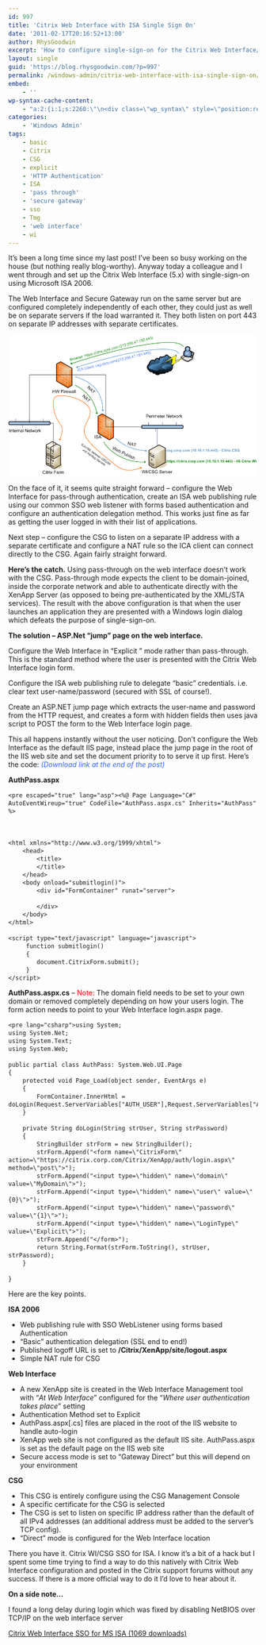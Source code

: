 ```yaml
---
id: 997
title: 'Citrix Web Interface with ISA Single Sign On'
date: '2011-02-17T20:16:52+13:00'
author: RhysGoodwin
excerpt: 'How to configure single-sign-on for the Citrix Web Interface/Secure Gateway with Microsoft ISA server.'
layout: single
guid: 'https://blog.rhysgoodwin.com/?p=997'
permalink: /windows-admin/citrix-web-interface-with-isa-single-sign-on/
embed:
    - ''
wp-syntax-cache-content:
    - "a:2:{i:1;s:2260:\"\n<div class=\"wp_syntax\" style=\"position:relative;\"><table><tr><td class=\"code\"><pre class=\"asp\" style=\"font-family:monospace;\"><span style=\"color: #000000; font-weight: bold;\">&lt;%</span><span style=\"color: #006600; font-weight: bold;\">@</span> Page Language<span style=\"color: #006600; font-weight: bold;\">=</span><span style=\"color: #cc0000;\">&quot;C#&quot;</span> AutoEventWireup<span style=\"color: #006600; font-weight: bold;\">=</span><span style=\"color: #cc0000;\">&quot;true&quot;</span> CodeFile<span style=\"color: #006600; font-weight: bold;\">=</span><span style=\"color: #cc0000;\">&quot;AuthPass.aspx.cs&quot;</span> Inherits<span style=\"color: #006600; font-weight: bold;\">=</span><span style=\"color: #cc0000;\">&quot;AuthPass&quot;</span> <span style=\"color: #000000; font-weight: bold;\">%&gt;</span>\n&nbsp;\n&lt;!DOCTYPE html PUBLIC &quot;-//W3C//DTD XHTML 1.0 Transitional//EN&quot; &quot;http://www.w3.org/TR/xhtml1/DTD/xhtml1-transitional.dtd&quot;&gt;\n&nbsp;\n&lt;html xmlns=&quot;http://www.w3.org/1999/xhtml&quot;&gt;\n\t&lt;head&gt;\n\t\t&lt;title&gt;\n\t\t&lt;/title&gt;\n\t&lt;/head&gt;\n\t&lt;body onload=&quot;submitlogin()&quot;&gt;\n\t\t&lt;div id=&quot;FormContainer&quot; runat=&quot;server&quot;&gt;\n&nbsp;\n\t\t&lt;/div&gt;\n\t&lt;/body&gt;\n&lt;/html&gt;\n&nbsp;\n&lt;script type=&quot;text/javascript&quot; language=&quot;javascript&quot;&gt;\n\t function submitlogin()\n\t {\n\t\tdocument.CitrixForm.submit();\n\t }\n&lt;/script&gt;</pre></td></tr></table><p class=\"theCode\" style=\"display:none;\">&lt;%@ Page Language=&quot;C#&quot; AutoEventWireup=&quot;true&quot; CodeFile=&quot;AuthPass.aspx.cs&quot; Inherits=&quot;AuthPass&quot; %&gt;\r\n\r\n&lt;!DOCTYPE html PUBLIC &quot;-//W3C//DTD XHTML 1.0 Transitional//EN&quot; &quot;http://www.w3.org/TR/xhtml1/DTD/xhtml1-transitional.dtd&quot;&gt;\r\n\r\n&lt;html xmlns=&quot;http://www.w3.org/1999/xhtml&quot;&gt;\r\n\t&lt;head&gt;\r\n\t\t&lt;title&gt;\r\n\t\t&lt;/title&gt;\r\n\t&lt;/head&gt;\r\n\t&lt;body onload=&quot;submitlogin()&quot;&gt;\r\n\t\t&lt;div id=&quot;FormContainer&quot; runat=&quot;server&quot;&gt;\r\n\r\n\t\t&lt;/div&gt;\r\n\t&lt;/body&gt;\r\n&lt;/html&gt;\r\n\r\n&lt;script type=&quot;text/javascript&quot; language=&quot;javascript&quot;&gt;\r\n\t function submitlogin()\r\n\t {\r\n\t\tdocument.CitrixForm.submit();\r\n\t }\r\n&lt;/script&gt;</p></div>\n\";i:2;s:8877:\"\n<div class=\"wp_syntax\" style=\"position:relative;\"><table><tr><td class=\"code\"><pre class=\"csharp\" style=\"font-family:monospace;\"><span style=\"color: #0600FF; font-weight: bold;\">using</span> <span style=\"color: #008080;\">System</span><span style=\"color: #008000;\">;</span>\n<span style=\"color: #0600FF; font-weight: bold;\">using</span> <span style=\"color: #008080;\">System.Net</span><span style=\"color: #008000;\">;</span>\n<span style=\"color: #0600FF; font-weight: bold;\">using</span> <span style=\"color: #008080;\">System.Text</span><span style=\"color: #008000;\">;</span>\n<span style=\"color: #0600FF; font-weight: bold;\">using</span> <span style=\"color: #008080;\">System.Web</span><span style=\"color: #008000;\">;</span>\n&nbsp;\n<span style=\"color: #0600FF; font-weight: bold;\">public</span> <span style=\"color: #0600FF; font-weight: bold;\">partial</span> <span style=\"color: #6666cc; font-weight: bold;\">class</span> AuthPass<span style=\"color: #008000;\">:</span> <span style=\"color: #000000;\">System.<span style=\"color: #0000FF;\">Web</span><span style=\"color: #008000;\">.</span><span style=\"color: #0000FF;\">UI</span></span><span style=\"color: #008000;\">.</span><span style=\"color: #0000FF;\">Page</span>\n<span style=\"color: #008000;\">&#123;</span>\n    <span style=\"color: #0600FF; font-weight: bold;\">protected</span> <span style=\"color: #6666cc; font-weight: bold;\">void</span> Page_Load<span style=\"color: #008000;\">&#40;</span><span style=\"color: #6666cc; font-weight: bold;\">object</span> sender, EventArgs e<span style=\"color: #008000;\">&#41;</span>\n    <span style=\"color: #008000;\">&#123;</span>\n\t\tFormContainer<span style=\"color: #008000;\">.</span><span style=\"color: #0000FF;\">InnerHtml</span> <span style=\"color: #008000;\">=</span> doLogin<span style=\"color: #008000;\">&#40;</span>Request<span style=\"color: #008000;\">.</span><span style=\"color: #0000FF;\">ServerVariables</span><span style=\"color: #008000;\">&#91;</span><span style=\"color: #666666;\">&quot;AUTH_USER&quot;</span><span style=\"color: #008000;\">&#93;</span>,Request<span style=\"color: #008000;\">.</span><span style=\"color: #0000FF;\">ServerVariables</span><span style=\"color: #008000;\">&#91;</span><span style=\"color: #666666;\">&quot;AUTH_PASSWORD&quot;</span><span style=\"color: #008000;\">&#93;</span><span style=\"color: #008000;\">&#41;</span><span style=\"color: #008000;\">;</span>\n\t<span style=\"color: #008000;\">&#125;</span>\n&nbsp;\n\t<span style=\"color: #0600FF; font-weight: bold;\">private</span> <span style=\"color: #6666cc; font-weight: bold;\">String</span> doLogin<span style=\"color: #008000;\">&#40;</span><span style=\"color: #6666cc; font-weight: bold;\">String</span> strUser, <span style=\"color: #6666cc; font-weight: bold;\">String</span> strPassword<span style=\"color: #008000;\">&#41;</span>\n\t<span style=\"color: #008000;\">&#123;</span>\n\t\tStringBuilder strForm <span style=\"color: #008000;\">=</span> <span style=\"color: #008000;\">new</span> StringBuilder<span style=\"color: #008000;\">&#40;</span><span style=\"color: #008000;\">&#41;</span><span style=\"color: #008000;\">;</span>\n\t\tstrForm<span style=\"color: #008000;\">.</span><span style=\"color: #0000FF;\">Append</span><span style=\"color: #008000;\">&#40;</span><span style=\"color: #666666;\">&quot;&amp;lt;form name=<span style=\"color: #008080; font-weight: bold;\">\\&quot;</span>CitrixForm<span style=\"color: #008080; font-weight: bold;\">\\&quot;</span> action=<span style=\"color: #008080; font-weight: bold;\">\\&quot;</span>https://citrix.corp.com/Citrix/XenApp/auth/login.aspx<span style=\"color: #008080; font-weight: bold;\">\\&quot;</span> method=<span style=\"color: #008080; font-weight: bold;\">\\&quot;</span>post<span style=\"color: #008080; font-weight: bold;\">\\&quot;</span>&amp;gt;&quot;</span><span style=\"color: #008000;\">&#41;</span><span style=\"color: #008000;\">;</span>\n\t\tstrForm<span style=\"color: #008000;\">.</span><span style=\"color: #0000FF;\">Append</span><span style=\"color: #008000;\">&#40;</span><span style=\"color: #666666;\">&quot;&amp;lt;input type=<span style=\"color: #008080; font-weight: bold;\">\\&quot;</span>hidden<span style=\"color: #008080; font-weight: bold;\">\\&quot;</span> name=<span style=\"color: #008080; font-weight: bold;\">\\&quot;</span>domain<span style=\"color: #008080; font-weight: bold;\">\\&quot;</span> value=<span style=\"color: #008080; font-weight: bold;\">\\&quot;</span>MyDomain<span style=\"color: #008080; font-weight: bold;\">\\&quot;</span>&amp;gt;&quot;</span><span style=\"color: #008000;\">&#41;</span><span style=\"color: #008000;\">;</span>\n\t\tstrForm<span style=\"color: #008000;\">.</span><span style=\"color: #0000FF;\">Append</span><span style=\"color: #008000;\">&#40;</span><span style=\"color: #666666;\">&quot;&amp;lt;input type=<span style=\"color: #008080; font-weight: bold;\">\\&quot;</span>hidden<span style=\"color: #008080; font-weight: bold;\">\\&quot;</span> name=<span style=\"color: #008080; font-weight: bold;\">\\&quot;</span>user<span style=\"color: #008080; font-weight: bold;\">\\&quot;</span> value=<span style=\"color: #008080; font-weight: bold;\">\\&quot;</span>{0}<span style=\"color: #008080; font-weight: bold;\">\\&quot;</span>&amp;gt;&quot;</span><span style=\"color: #008000;\">&#41;</span><span style=\"color: #008000;\">;</span>\n\t\tstrForm<span style=\"color: #008000;\">.</span><span style=\"color: #0000FF;\">Append</span><span style=\"color: #008000;\">&#40;</span><span style=\"color: #666666;\">&quot;&amp;lt;input type=<span style=\"color: #008080; font-weight: bold;\">\\&quot;</span>hidden<span style=\"color: #008080; font-weight: bold;\">\\&quot;</span> name=<span style=\"color: #008080; font-weight: bold;\">\\&quot;</span>password<span style=\"color: #008080; font-weight: bold;\">\\&quot;</span> value=<span style=\"color: #008080; font-weight: bold;\">\\&quot;</span>{1}<span style=\"color: #008080; font-weight: bold;\">\\&quot;</span>&amp;gt;&quot;</span><span style=\"color: #008000;\">&#41;</span><span style=\"color: #008000;\">;</span>\n\t\tstrForm<span style=\"color: #008000;\">.</span><span style=\"color: #0000FF;\">Append</span><span style=\"color: #008000;\">&#40;</span><span style=\"color: #666666;\">&quot;&amp;lt;input type=<span style=\"color: #008080; font-weight: bold;\">\\&quot;</span>hidden<span style=\"color: #008080; font-weight: bold;\">\\&quot;</span> name=<span style=\"color: #008080; font-weight: bold;\">\\&quot;</span>LoginType<span style=\"color: #008080; font-weight: bold;\">\\&quot;</span> value=<span style=\"color: #008080; font-weight: bold;\">\\&quot;</span>Explicit<span style=\"color: #008080; font-weight: bold;\">\\&quot;</span>&amp;gt;&quot;</span><span style=\"color: #008000;\">&#41;</span><span style=\"color: #008000;\">;</span>\n\t\tstrForm<span style=\"color: #008000;\">.</span><span style=\"color: #0000FF;\">Append</span><span style=\"color: #008000;\">&#40;</span><span style=\"color: #666666;\">&quot;&amp;lt;/form&amp;gt;&quot;</span><span style=\"color: #008000;\">&#41;</span><span style=\"color: #008000;\">;</span>\n\t\t<span style=\"color: #0600FF; font-weight: bold;\">return</span> <span style=\"color: #6666cc; font-weight: bold;\">String</span><span style=\"color: #008000;\">.</span><span style=\"color: #0000FF;\">Format</span><span style=\"color: #008000;\">&#40;</span>strForm<span style=\"color: #008000;\">.</span><span style=\"color: #0000FF;\">ToString</span><span style=\"color: #008000;\">&#40;</span><span style=\"color: #008000;\">&#41;</span>, strUser, strPassword<span style=\"color: #008000;\">&#41;</span><span style=\"color: #008000;\">;</span>\n\t<span style=\"color: #008000;\">&#125;</span>\t\n&nbsp;\n<span style=\"color: #008000;\">&#125;</span></pre></td></tr></table><p class=\"theCode\" style=\"display:none;\">using System;\r\nusing System.Net;\r\nusing System.Text;\r\nusing System.Web;\r\n\r\npublic partial class AuthPass: System.Web.UI.Page\r\n{\r\n    protected void Page_Load(object sender, EventArgs e)\r\n    {\r\n\t\tFormContainer.InnerHtml = doLogin(Request.ServerVariables[&quot;AUTH_USER&quot;],Request.ServerVariables[&quot;AUTH_PASSWORD&quot;]);\r\n\t}\r\n\r\n\tprivate String doLogin(String strUser, String strPassword)\r\n\t{\r\n\t\tStringBuilder strForm = new StringBuilder();\r\n\t\tstrForm.Append(&quot;&amp;lt;form name=\\&quot;CitrixForm\\&quot; action=\\&quot;https://citrix.corp.com/Citrix/XenApp/auth/login.aspx\\&quot; method=\\&quot;post\\&quot;&amp;gt;&quot;);\r\n\t\tstrForm.Append(&quot;&amp;lt;input type=\\&quot;hidden\\&quot; name=\\&quot;domain\\&quot; value=\\&quot;MyDomain\\&quot;&amp;gt;&quot;);\r\n\t\tstrForm.Append(&quot;&amp;lt;input type=\\&quot;hidden\\&quot; name=\\&quot;user\\&quot; value=\\&quot;{0}\\&quot;&amp;gt;&quot;);\r\n\t\tstrForm.Append(&quot;&amp;lt;input type=\\&quot;hidden\\&quot; name=\\&quot;password\\&quot; value=\\&quot;{1}\\&quot;&amp;gt;&quot;);\r\n\t\tstrForm.Append(&quot;&amp;lt;input type=\\&quot;hidden\\&quot; name=\\&quot;LoginType\\&quot; value=\\&quot;Explicit\\&quot;&amp;gt;&quot;);\r\n\t\tstrForm.Append(&quot;&amp;lt;/form&amp;gt;&quot;);\r\n\t\treturn String.Format(strForm.ToString(), strUser, strPassword);\r\n\t}\t\r\n\r\n}</p></div>\n\";}"
categories:
    - 'Windows Admin'
tags:
    - basic
    - Citrix
    - CSG
    - explicit
    - 'HTTP Authentication'
    - ISA
    - 'pass through'
    - 'secure gateway'
    - sso
    - Tmg
    - 'web interface'
    - wi
---
```


It’s been a long time since my last post! I’ve been so busy working on the house (but nothing really blog-worthy). Anyway today a colleague and I went through and set up the Citrix Web Interface (5.x) with single-sign-on using Microsoft ISA 2006.

The Web Interface and Secure Gateway run on the same server but are configured completely independently of each other, they could just as well be on separate servers if the load warranted it. They both listen on port 443 on separate IP addresses with separate certificates.

[![](/content/uploads/2011/02/CSG-SSO.png "Citrix Secure Gateway With ISA SSO")](/content/uploads/2011/02/CSG-SSO.png)

On the face of it, it seems quite straight forward – configure the Web Interface for pass-through authentication, create an ISA web publishing rule using our common SSO web listener with forms based authentication and configure an authentication delegation method. This works just fine as far as getting the user logged in with their list of applications.

Next step – configure the CSG to listen on a separate IP address with a separate certificate and configure a NAT rule so the ICA client can connect directly to the CSG. Again fairly straight forward.

**Here’s the catch.** Using pass-through on the web interface doesn’t work with the CSG. Pass-through mode expects the client to be domain-joined, inside the corporate network and able to authenticate directly with the XenApp Server (as opposed to being pre-authenticated by the XML/STA services). The result with the above configuration is that when the user launches an application they are presented with a Windows login dialog which defeats the purpose of single-sign-on.

**The solution – ASP.Net “jump” page on the web interface.**

Configure the Web Interface in “Explicit ” mode rather than pass-through. This is the standard method where the user is presented with the Citrix Web Interface login form.

Configure the ISA web publishing rule to delegate “basic” credentials. i.e. clear text user-name/password (secured with SSL of course!).

Create an ASP.NET jump page which extracts the user-name and password from the HTTP request, and creates a form with hidden fields then uses java script to POST the form to the Web Interface login page.

This all happens instantly without the user noticing. Don’t configure the Web Interface as the default IIS page, instead place the jump page in the root of the IIS web site and set the document priority to to serve it up first. Here’s the code: <span style="color: #3366ff;">*(Download link at the end of the post)* </span>

**AuthPass.aspx**

```
<pre escaped="true" lang="asp"><%@ Page Language="C#" AutoEventWireup="true" CodeFile="AuthPass.aspx.cs" Inherits="AuthPass" %>



<html xmlns="http://www.w3.org/1999/xhtml">
	<head>
		<title>
		</title>
	</head>
	<body onload="submitlogin()">
		<div id="FormContainer" runat="server">

		</div>
	</body>
</html>

<script type="text/javascript" language="javascript">
	 function submitlogin()
	 {
		document.CitrixForm.submit();
	 }
</script>
```

**AuthPass.aspx.cs** – <span style="color: #ff0000;">Note:</span> The domain field needs to be set to your own domain or removed completely depending on how your users login. The form action needs to point to your Web Interface login.aspx page.

```
<pre lang="csharp">using System;
using System.Net;
using System.Text;
using System.Web;

public partial class AuthPass: System.Web.UI.Page
{
    protected void Page_Load(object sender, EventArgs e)
    {
		FormContainer.InnerHtml = doLogin(Request.ServerVariables["AUTH_USER"],Request.ServerVariables["AUTH_PASSWORD"]);
	}

	private String doLogin(String strUser, String strPassword)
	{
		StringBuilder strForm = new StringBuilder();
		strForm.Append("<form name=\"CitrixForm\" action=\"https://citrix.corp.com/Citrix/XenApp/auth/login.aspx\" method=\"post\">");
		strForm.Append("<input type=\"hidden\" name=\"domain\" value=\"MyDomain\">");
		strForm.Append("<input type=\"hidden\" name=\"user\" value=\"{0}\">");
		strForm.Append("<input type=\"hidden\" name=\"password\" value=\"{1}\">");
		strForm.Append("<input type=\"hidden\" name=\"LoginType\" value=\"Explicit\">");
		strForm.Append("</form>");
		return String.Format(strForm.ToString(), strUser, strPassword);
	}	

}
```

Here are the key points.

**ISA 2006**

- Web publishing rule with SSO WebListener using forms based Authentication
- “Basic” authentication delegation (SSL end to end!)
- Published logoff URL is set to **/Citrix/XenApp/site/logout.aspx**
- Simple NAT rule for CSG

**Web Interface**

- A new XenApp site is created in the Web Interface Management tool with “*At Web Interface*” configured for the “*Where user authentication takes place*” setting
- Authentication Method set to Explicit
- AuthPass.aspx\[.cs\] files are placed in the root of the IIS website to handle auto-login
- XenApp web site is not configured as the default IIS site. AuthPass.aspx is set as the default page on the IIS web site
- Secure access mode is set to “Gateway Direct” but this will depend on your environment

**CSG**

- This CSG is entirely configure using the CSG Management Console
- A specific certificate for the CSG is selected
- The CSG is set to listen on specific IP address rather than the default of all IPv4 addresses (an additional address must be added to the server’s TCP config).
- “Direct” mode is configured for the Web Interface location

There you have it. Citrix WI/CSG SSO for ISA. I know it’s a bit of a hack but I spent some time trying to find a way to do this natively with Citrix Web Interface configuration and posted in the Citrix support forums without any success. If there is a more official way to do it I’d love to hear about it.

**On a side note…**

I found a long delay during login which was fixed by disabling NetBIOS over TCP/IP on the web interface server

[ Citrix Web Interface SSO for MS ISA (1069 downloads) ](https://blog.rhysgoodwin.com/download/2459/ "Version 1.0.0")</body></html>
